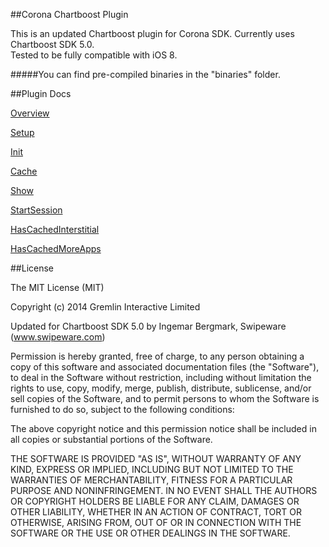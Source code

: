 ##Corona Chartboost Plugin

This is an updated Chartboost plugin for Corona SDK. Currently uses Chartboost SDK 5.0.  
Tested to be fully compatible with iOS 8.
  
#####You can find pre-compiled binaries in the "binaries" folder.  



##Plugin Docs

[Overview](https://github.com/swipeware/CoronaChartboostPlugin/tree/modernized/docs/overview.markdown)

[Setup](https://github.com/swipeware/CoronaChartboostPlugin/tree/modernized/docs/setup.markdown)

[Init](https://github.com/swipeware/CoronaChartboostPlugin/tree/modernized/docs/init.markdown)

[Cache](https://github.com/swipeware/CoronaChartboostPlugin/tree/modernized/docs/cache.markdown)

[Show](https://github.com/swipeware/CoronaChartboostPlugin/tree/modernized/docs/show.markdown)

[StartSession](https://github.com/swipeware/CoronaChartboostPlugin/tree/modernized/docs/startSession.markdown)

[HasCachedInterstitial](https://github.com/swipeware/CoronaChartboostPlugin/tree/modernized/docs/hasCachedInterstitial.markdown)

[HasCachedMoreApps](https://github.com/swipeware/CoronaChartboostPlugin/tree/modernized/docs/hasCachedMoreApps.markdown)

##License

The MIT License (MIT)

Copyright (c) 2014 Gremlin Interactive Limited

Updated for Chartboost SDK 5.0 by Ingemar Bergmark, Swipeware (www.swipeware.com)

Permission is hereby granted, free of charge, to any person obtaining a copy
of this software and associated documentation files (the "Software"), to deal
in the Software without restriction, including without limitation the rights
to use, copy, modify, merge, publish, distribute, sublicense, and/or sell
copies of the Software, and to permit persons to whom the Software is
furnished to do so, subject to the following conditions:

The above copyright notice and this permission notice shall be included in
all copies or substantial portions of the Software.

THE SOFTWARE IS PROVIDED "AS IS", WITHOUT WARRANTY OF ANY KIND, EXPRESS OR
IMPLIED, INCLUDING BUT NOT LIMITED TO THE WARRANTIES OF MERCHANTABILITY,
FITNESS FOR A PARTICULAR PURPOSE AND NONINFRINGEMENT. IN NO EVENT SHALL THE
AUTHORS OR COPYRIGHT HOLDERS BE LIABLE FOR ANY CLAIM, DAMAGES OR OTHER
LIABILITY, WHETHER IN AN ACTION OF CONTRACT, TORT OR OTHERWISE, ARISING FROM,
OUT OF OR IN CONNECTION WITH THE SOFTWARE OR THE USE OR OTHER DEALINGS IN
THE SOFTWARE.


